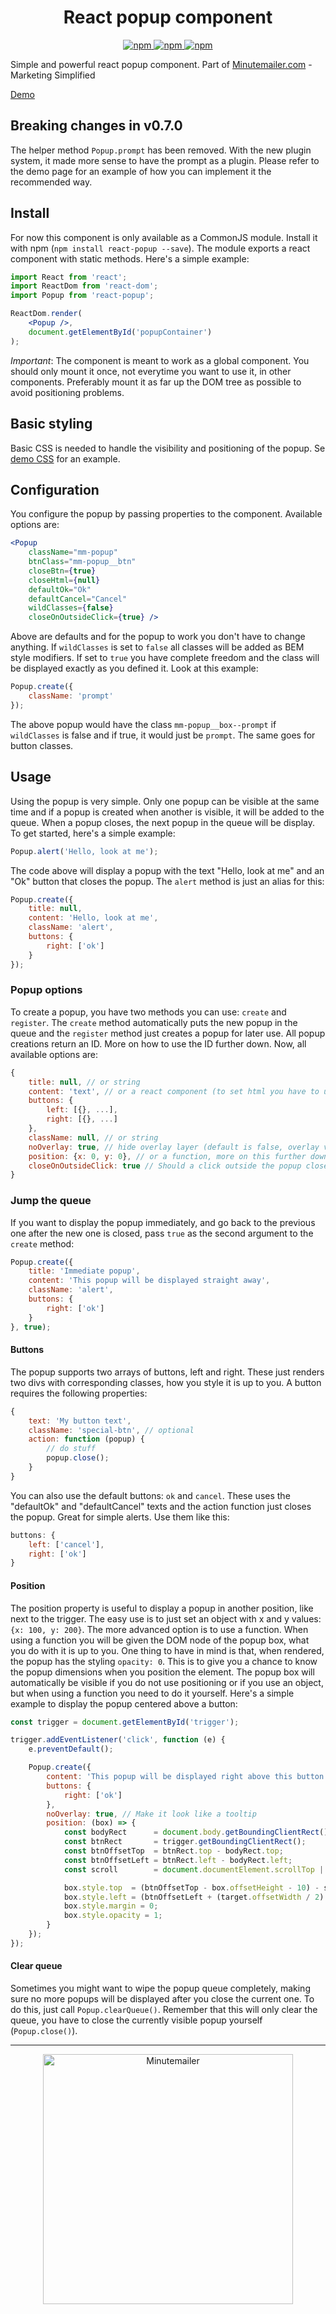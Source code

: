 <h1 align="center">React popup component</h1>

    
<p align="center">
    <a href="https://www.npmjs.com/package/react-popup">
        <img src="https://camo.githubusercontent.com/5e686c4eb8e3c65a53788a9de5d9f100cb803238/68747470733a2f2f696d672e736869656c64732e696f2f6e706d2f762f72656163742d706f7075702e7376673f6d61784167653d3836343030" alt="npm" data-canonical-src="https://img.shields.io/npm/v/react-popup.svg?maxAge=86400" style="max-width:100%;" />
    </a>
    <a href="https://www.npmjs.com/package/react-popup">
        <img src="https://camo.githubusercontent.com/d42279f9d6289757de1cab9125ff955fcd77a331/68747470733a2f2f696d672e736869656c64732e696f2f6e706d2f64742f72656163742d706f7075702e7376673f6d61784167653d3836343030" alt="npm" data-canonical-src="https://img.shields.io/npm/dt/react-popup.svg?maxAge=86400" style="max-width:100%;" />
    </a>
    <a href="https://www.npmjs.com/package/react-popup">
        <img src="https://camo.githubusercontent.com/99c9f0ca43fd6c2dd1c956ffc1cb48c74aa2e88d/68747470733a2f2f696d672e736869656c64732e696f2f6e706d2f6c2f72656163742d706f7075702e7376673f6d61784167653d3836343030" alt="npm" data-canonical-src="https://img.shields.io/npm/l/react-popup.svg?maxAge=86400" style="max-width:100%;" />
    </a>
</p>


Simple and powerful react popup component. Part of [Minutemailer.com](https://minutemailer.com) - Marketing Simplified

[Demo](http://minutemailer.github.io/react-popup/)

## Breaking changes in v0.7.0
The helper method `Popup.prompt` has been removed. With the new plugin system, it made more sense to have the prompt as a plugin. Please refer to the demo page for an example of how you can implement it the recommended way.

## Install

For now this component is only available as a CommonJS module. Install it with npm (`npm install react-popup --save`). The module exports a react component with static methods. Here's a simple example:

```jsx
import React from 'react';
import ReactDom from 'react-dom';
import Popup from 'react-popup';

ReactDom.render(
    <Popup />,
    document.getElementById('popupContainer')
);
```

_Important_: The component is meant to work as a global component. You should only mount it once, not everytime you want to use it, in other components. Preferably mount it as far up the DOM tree as possible to avoid positioning problems.

## Basic styling

Basic CSS is needed to handle the visibility and positioning of the popup. Se [demo CSS](https://github.com/minutemailer/react-popup/blob/gh-pages/popup.example.css) for an example.

## Configuration

You configure the popup by passing properties to the component. Available options are:

```jsx
<Popup
    className="mm-popup"
    btnClass="mm-popup__btn"
    closeBtn={true}
    closeHtml={null}
    defaultOk="Ok"
    defaultCancel="Cancel"
    wildClasses={false}
    closeOnOutsideClick={true} />
```

Above are defaults and for the popup to work you don't have to change anything. If `wildClasses` is set to `false` all classes will be added as BEM style modifiers. If set to `true` you have complete freedom and the class will be displayed exactly as you defined it. Look at this example:

```js
Popup.create({
    className: 'prompt'
});
```

The above popup would have the class `mm-popup__box--prompt` if `wildClasses` is false and if true, it would just be `prompt`. The same goes for button classes.

## Usage

Using the popup is very simple. Only one popup can be visible at the same time and if a popup is created when another is visible, it will be added to the queue. When a popup closes, the next popup in the queue will be display. To get started, here's a simple example:

```js
Popup.alert('Hello, look at me');
```

The code above will display a popup with the text "Hello, look at me" and an "Ok" button that closes the popup. The `alert` method is just an alias for this:

```js
Popup.create({
    title: null,
    content: 'Hello, look at me',
    className: 'alert',
    buttons: {
        right: ['ok']
    }
});
```

### Popup options

To create a popup, you have two methods you can use: `create` and `register`. The `create` method automatically puts the new popup in the queue and the `register` method just creates a popup for later use. All popup creations return an ID. More on how to use the ID further down. Now, all available options are:

```js
{
    title: null, // or string
    content: 'text', // or a react component (to set html you have to use a component, the string will be escaped)
    buttons: {
        left: [{}, ...],
        right: [{}, ...]
    },
    className: null, // or string
    noOverlay: true, // hide overlay layer (default is false, overlay visible)
    position: {x: 0, y: 0}, // or a function, more on this further down
    closeOnOutsideClick: true // Should a click outside the popup close it? (default is closeOnOutsideClick property on the component)
}
```

### Jump the queue

If you want to display the popup immediately, and go back to the previous one after the new one is closed, pass `true` as the second argument to the `create` method:

```js
Popup.create({
    title: 'Immediate popup',
    content: 'This popup will be displayed straight away',
    className: 'alert',
    buttons: {
        right: ['ok']
    }
}, true);
```

#### Buttons

The popup supports two arrays of buttons, left and right. These just renders two divs with corresponding classes, how you style it is up to you. A button requires the following properties:

```js
{
    text: 'My button text',
    className: 'special-btn', // optional
    action: function (popup) {
        // do stuff
        popup.close();
    }
}
```

You can also use the default buttons: `ok` and `cancel`. These uses the "defaultOk" and "defaultCancel" texts and the action function just closes the popup. Great for simple alerts. Use them like this:

```js
buttons: {
    left: ['cancel'],
    right: ['ok']
}
```

#### Position

The position property is useful to display a popup in another position, like next to the trigger. The easy use is to just set an object with x and y values: `{x: 100, y: 200}`. The more advanced option is to use a function. When using a function you will be given the DOM node of the popup box, what you do with it is up to you. One thing to have in mind is that, when rendered, the popup has the styling `opacity: 0`. This is to give you a chance to know the popup dimensions when you position the element. The popup box will automatically be visible if you do not use positioning or if you use an object, but when using a function you need to do it yourself. Here's a simple example to display the popup centered above a button:

```js
const trigger = document.getElementById('trigger');

trigger.addEventListener('click', function (e) {
    e.preventDefault();

    Popup.create({
        content: 'This popup will be displayed right above this button.',
        buttons: {
            right: ['ok']
        },
        noOverlay: true, // Make it look like a tooltip
        position: (box) => {
            const bodyRect      = document.body.getBoundingClientRect();
            const btnRect       = trigger.getBoundingClientRect();
            const btnOffsetTop  = btnRect.top - bodyRect.top;
            const btnOffsetLeft = btnRect.left - bodyRect.left;
            const scroll        = document.documentElement.scrollTop || document.body.scrollTop;

            box.style.top  = (btnOffsetTop - box.offsetHeight - 10) - scroll + 'px';
            box.style.left = (btnOffsetLeft + (target.offsetWidth / 2) - (box.offsetWidth / 2)) + 'px';
            box.style.margin = 0;
            box.style.opacity = 1;
        }
    });
});
```

#### Clear queue

Sometimes you might want to wipe the popup queue completely, making sure no more popups will be displayed after you close the current one.
To do this, just call `Popup.clearQueue()`. Remember that this will only clear the queue, you have to close the currently visible popup yourself (`Popup.close()`).
  
---
  
<a style="display: block; text-align: center" href="https://minutemailer.com"><img src="https://minutemailer.com/assets/svg/minutemailer-logo.svg" width="400" alt="Minutemailer"></a>
